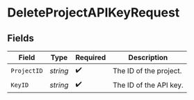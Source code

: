 # DeleteProjectAPIKeyRequest


## Fields

| Field                  | Type                   | Required               | Description            |
| ---------------------- | ---------------------- | ---------------------- | ---------------------- |
| `ProjectID`            | *string*               | :heavy_check_mark:     | The ID of the project. |
| `KeyID`                | *string*               | :heavy_check_mark:     | The ID of the API key. |